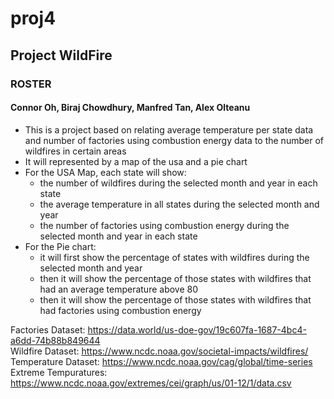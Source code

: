# proj4
## Project WildFire

### ROSTER
#### Connor Oh, Biraj Chowdhury, Manfred Tan, Alex Olteanu

- This is a project based on relating average temperature per state data and number of factories using combustion energy data to the number of wildfires in certain areas
- It will represented by a map of the usa and a pie chart
- For the USA Map, each state will show:
  * the number of wildfires during the selected month and year in each state
  * the average temperature in all states during the selected month and year
  * the number of factories using combustion energy during the selected month and year in each state
- For the Pie chart:
  * it will first show the percentage of states with wildfires during the selected month and year
  * then it will show the percentage of those states with wildfires that had an average temperature above 80
  * then it will show the percentage of those states with wildfires that had factories using combustion energy

Factories Dataset: https://data.world/us-doe-gov/19c607fa-1687-4bc4-a6dd-74b88b849644 <br />
Wildfire Dataset: https://www.ncdc.noaa.gov/societal-impacts/wildfires/ <br />
Temperature Dataset: https://www.ncdc.noaa.gov/cag/global/time-series <br />
Extreme Tempuratures: https://www.ncdc.noaa.gov/extremes/cei/graph/us/01-12/1/data.csv
